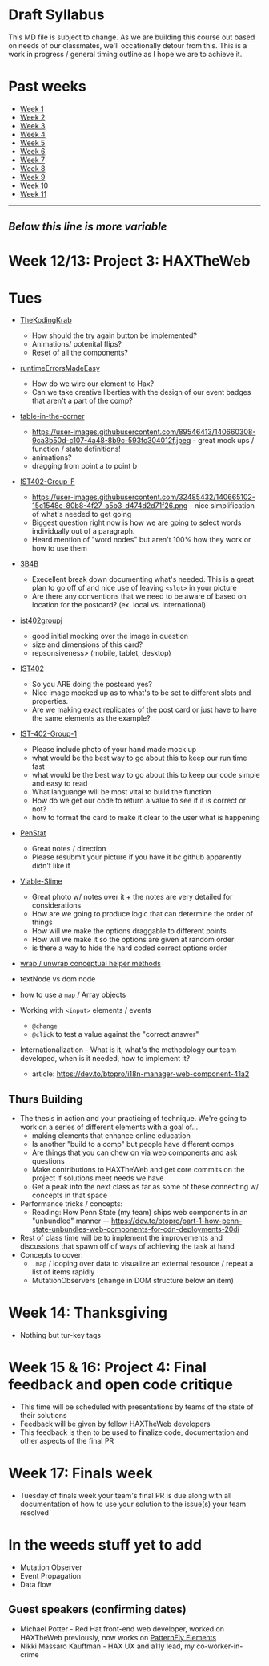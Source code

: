 # Draft Syllabus
This MD file is subject to change. As we are building this course out based on needs of our classmates, we'll occationally detour from this. This is a work in progress / general timing outline as I hope we are to achieve it.

# Past weeks
- [Week 1](https://github.com/elmsln/edtechjoker/tree/master/fall-21/week-1)
- [Week 2](https://github.com/elmsln/edtechjoker/tree/master/fall-21/week-2)
- [Week 3](https://github.com/elmsln/edtechjoker/tree/master/fall-21/week-3)
- [Week 4](https://github.com/elmsln/edtechjoker/tree/master/fall-21/week-4)
- [Week 5](https://github.com/elmsln/edtechjoker/tree/master/fall-21/week-5)
- [Week 6](https://github.com/elmsln/edtechjoker/tree/master/fall-21/week-6)
- [Week 7](https://github.com/elmsln/edtechjoker/tree/master/fall-21/week-7)
- [Week 8](https://github.com/elmsln/edtechjoker/tree/master/fall-21/week-8)
- [Week 9](https://github.com/elmsln/edtechjoker/tree/master/fall-21/week-9)
- [Week 10](https://github.com/elmsln/edtechjoker/tree/master/fall-21/week-10)
- [Week 11](https://github.com/elmsln/edtechjoker/tree/master/fall-21/week-11)

---
*Below this line is more variable*
---
# Week 12/13: Project 3: HAXTheWeb
# Tues
- [TheKodingKrab](https://github.com/TheKodingKrab/flash-card/blob/master/TEAMNOTES.MD)
  - How should the try again button be implemented?
  - Animations/ potenital flips?
  - Reset of all the components?
- [runtimeErrorsMadeEasy](https://github.com/runtimeErrorsMadeEasy/Project3/blob/master/TEAMNOTES.MD)
  - How do we wire our element to Hax?
  - Can we take creative liberties with the design of our event badges that aren't a part of the comp?
- [table-in-the-corner](https://github.com/table-in-the-corner/project-3/blob/master/TEAMNOTES.MD)
  - https://user-images.githubusercontent.com/89546413/140660308-9ca3b50d-c107-4a48-8b9c-593fc304012f.jpeg - great mock ups / function / state definitions!
  - animations?
  - dragging from point a to point b
- [IST402-Group-F](https://github.com/IST402-Group-F/proj3-haxtheweb/blob/master/TEAMNOTES.MD)
  - https://user-images.githubusercontent.com/32485432/140665102-15c1548c-80b8-4f27-a5b3-d474d2d71f26.png - nice simplification of what's needed to get going
  - Biggest question right now is how we are going to select words individually out of a paragraph.
  - Heard mention of "word nodes" but aren't 100% how they work or how to use them
- [3B4B](https://github.com/3B4B/project-3/blob/master/TEAMNOTES.MD)
  - Execellent break down documenting what's needed. This is a great plan to go off of and nice use of leaving `<slot>` in your picture
  - Are there any conventions that we need to be aware of based on location for the postcard? (ex. local vs. international)
- [ist402groupj](https://github.com/ist402groupj/project-3/blob/master/TEAMNOTES.MD)
  - good initial mocking over the image in question
  - size and dimensions of this card?
  - repsonsiveness> (mobile, tablet, desktop)
- [IST402](https://github.com/IST402/pj3/blob/master/TEAMNOTES.MD)
  - So you ARE doing the postcard yes?
  - Nice image mocked up as to what's to be set to different slots and properties.
  - Are we making exact replicates of the post card or just have to have the same elements as the example?
- [IST-402-Group-1](https://github.com/IST-402-Group-1/sorting-question/blob/master/TEAMNOTES.MD)
  - Please include photo of your hand made mock up
  - what would be the best way to go about this to keep our run time fast
  - what would be the best way to go about this to keep our code simple and easy to read
  - What languange will be most vital to build the function
  - How do we get our code to return a value to see if it is correct or not?
  - how to format the card to make it clear to the user what is happening
- [PenStat](https://github.com/PenStat/penguin-project-three/blob/master/TEAMNOTES.MD)
  - Great notes / direction
  - Please resubmit your picture if you have it bc github apparently didn't like it
- [Viable-Slime](https://github.com/Viable-Slime/slime-the-web/blob/master/TEAMNOTES.MD)
  - Great photo w/ notes over it + the notes are very detailed for considerations
  - How are we going to produce logic that can determine the order of things
  - How will we make the options draggable to different points
  - How will we make it so the options are given at random order
  - is there a way to hide the hard coded correct options order

- [wrap / unwrap conceptual helper methods](https://dev.to/btopro/simple-wrap-unwrap-methods-explained-3k5f)
- textNode vs dom node
- how to use a `map` / Array objects
- Working with `<input>` elements / events
  - `@change`
  - `@click` to test a value against the "correct answer"
- Internationalization - What is it, what's the methodology our team developed, when is it needed, how to implement it?
  - article: https://dev.to/btopro/i18n-manager-web-component-41a2

## Thurs Building
- The thesis in action and your practicing of technique. We're going to work on a series of different elements with a goal of...
  - making elements that enhance online education
  - Is another "build to a comp" but people have different comps
  - Are things that you can chew on via web components and ask questions
  - Make contributions to HAXTheWeb and get core commits on the project if solutions meet needs we have
  - Get a peak into the next class as far as some of these connecting w/ concepts in that space
- Performance tricks / concepts:
  - Reading: How Penn State (my team) ships web components in an "unbundled" manner -- https://dev.to/btopro/part-1-how-penn-state-unbundles-web-components-for-cdn-deployments-20di
- Rest of class time will be to implement the improvements and discussions that spawn off of ways of achieving the task at hand
- Concepts to cover:
  - `.map` / looping over data to visualize an external resource / repeat a list of items rapidly
  - MutationObservers (change in DOM structure below an item)

# Week 14: Thanksgiving
- Nothing but tur-key tags

# Week 15 & 16: Project 4: Final feedback and open code critique
- This time will be scheduled with presentations by teams of the state of their solutions
- Feedback will be given by fellow HAXTheWeb developers
- This feedback is then to be used to finalize code, documentation and other aspects of the final PR

# Week 17: Finals week
- Tuesday of finals week your team's final PR is due along with all documentation of how to use your solution to the issue(s) your team resolved

# In the weeds stuff yet to add
- Mutation Observer
- Event Propagation
- Data flow

## Guest speakers (confirming dates)
- Michael Potter - Red Hat front-end web developer, worked on HAXTheWeb previously, now works on [PatternFly Elements](https://patternflyelements.com/)
- Nikki Massaro Kauffman - HAX UX and a11y lead, my co-worker-in-crime
